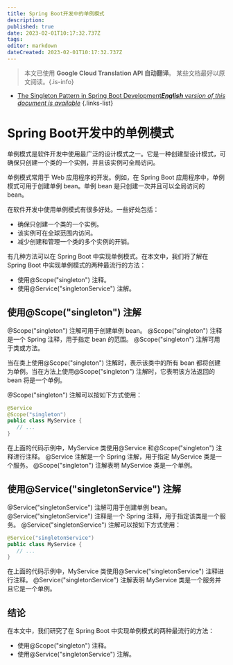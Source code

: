 ```yaml
---
title: Spring Boot开发中的单例模式
description: 
published: true
date: 2023-02-01T10:17:32.737Z
tags: 
editor: markdown
dateCreated: 2023-02-01T10:17:32.737Z
---
```


> 本文已使用 **Google Cloud Translation API 自动翻译**。
某些文档最好以原文阅读。{.is-info}

- [The Singleton Pattern in Spring Boot Development***English** version of this document is available*](/en/Knowledge-base/Spring-Boot/the-singleton-pattern-in-spring-boot-development)
{.links-list}



# Spring Boot开发中的单例模式

单例模式是软件开发中使用最广泛的设计模式之一。它是一种创建型设计模式，可确保只创建一个类的一个实例，并且该实例可全局访问。

单例模式常用于 Web 应用程序的开发。例如，在 Spring Boot 应用程序中，单例模式可用于创建单例 bean。单例 bean 是只创建一次并且可以全局访问的 bean。

在软件开发中使用单例模式有很多好处。一些好处包括：

- 确保只创建一个类的一个实例。
- 该实例可在全球范围内访问。
- 减少创建和管理一个类的多个实例的开销。

有几种方法可以在 Spring Boot 中实现单例模式。在本文中，我们将了解在 Spring Boot 中实现单例模式的两种最流行的方法：

- 使用@Scope("singleton") 注释。
- 使用@Service("singletonService") 注解。

## 使用@Scope("singleton") 注解

@Scope("singleton") 注解可用于创建单例 bean。 @Scope("singleton") 注释是一个 Spring 注释，用于指定 bean 的范围。 @Scope("singleton") 注解可用于类或方法。

当在类上使用@Scope("singleton") 注解时，表示该类中的所有 bean 都将创建为单例。当在方法上使用@Scope("singleton") 注解时，它表明该方法返回的 bean 将是一个单例。

@Scope("singleton") 注解可以按如下方式使用：

```java
@Service
@Scope("singleton")
public class MyService {
   // ...
}
```

在上面的代码示例中，MyService 类使用@Service 和@Scope("singleton") 注释进行注释。 @Service 注解是一个 Spring 注解，用于指定 MyService 类是一个服务。 @Scope("singleton") 注解表明 MyService 类是一个单例。

## 使用@Service("singletonService") 注解

@Service("singletonService") 注解可用于创建单例 bean。 @Service("singletonService") 注释是一个 Spring 注释，用于指定该类是一个服务。 @Service("singletonService") 注解可以按如下方式使用：

```java
@Service("singletonService")
public class MyService {
   // ...
}
```

在上面的代码示例中，MyService 类使用@Service("singletonService") 注释进行注释。 @Service("singletonService") 注解表明 MyService 类是一个服务并且它是一个单例。

## 结论

在本文中，我们研究了在 Spring Boot 中实现单例模式的两种最流行的方法：

- 使用@Scope("singleton") 注释。
- 使用@Service("singletonService") 注解。